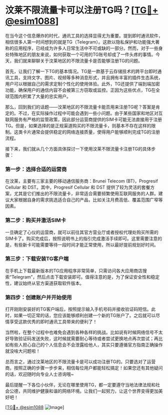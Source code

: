 # 汶莱不限流量卡可以注册TG吗？[[TG💪+ @esim1088](https://t.me/s/esim1088)]

在当今这个信息爆炸的时代，通讯工具的选择显得尤为重要。提到即时通讯软件，相信很多人第一时间想到的就是TG（Telegram）。这款以隐私保护和功能强大著称的应用程序，已经成为许多人日常生活中不可或缺的一部分。然而，对于一些身处特殊地区的朋友来说，如何获取一个可用的TG账号却成了一件头疼的事情。今天，我们就来聊聊关于汶莱地区的不限流量卡是否能够注册TG的问题。

首先，让我们了解一下TG的基本情况。TG是一款基于云存储技术的跨平台即时通讯工具，支持文字、图片、视频等多种消息形式，并且拥有丰富的插件生态系统，用户可以根据自己的需求定制个性化的使用体验。此外，TG还提供了端到端加密功能，确保用户的通信内容不会被第三方窃取或监控。正因为这些优点，TG在全球范围内积累了大量的忠实用户。

那么，回到我们的话题——汶莱地区的不限流量卡能否用来注册TG呢？答案是肯定的。不过，在实际操作过程中可能会遇到一些小问题。由于某些国家和地区对互联网服务有严格的监管政策，因此部分运营商提供的SIM卡可能无法直接用于注册TG。但是，如果选择的是正规渠道购买的不限流量卡，则基本不存在这样的限制。这类卡片通常会提供稳定的网络连接质量，使得用户能够顺利完成TG的注册流程。

接下来，我们就从几个方面具体探讨一下使用汶莱不限流量卡注册TG的具体步骤：

### 第一步：选择合适的运营商

在汶莱，主要有三家主要的移动通信服务商：Brunei Telecom (BT)，Progresif Cellular 和 DST。其中，Progresif Cellular 和 DST 提供了较为灵活的套餐方案，尤其是它们推出的不限流量卡，非常适合需要频繁使用互联网服务的人群。建议大家根据自身的需求挑选适合自己的产品，比如关注月费高低、覆盖范围广窄等因素。

### 第二步：购买并激活SIM卡

一旦确定了心仪的运营商，就可以前往其官方营业厅或者授权代理处购买所需的SIM卡了。购买完成后，按照说明书上的指引完成激活手续即可。这里需要注意的是，有些新卡可能需要等待一段时间才能正常使用，所以最好提前规划好时间。

### 第三步：下载安装TG客户端

在手机上下载最新版本的TG应用程序非常简单，只需访问各大应用商店搜索“Telegram”，然后点击下载安装即可。值得注意的是，为了保证安全性和稳定性，建议始终从官方渠道获取软件版本。

### 第四步：创建账户并开始使用

打开刚刚安装好的TG客户端后，按照提示输入手机号码并接收验证码短信。此时，如果一切正常的话，您应该能够顺利创建一个新的TG账户了。之后就可以尽情享受这款优秀的即时通讯工具带来的便利了！

当然啦，在整个过程中也难免会遇到各种各样的挑战。比如说有时候网络信号不太好导致验证码发送失败，这时候就需要耐心等待或者尝试更换地点再次尝试；再比如有些人担心自己的个人信息会不会泄露给他人，其实只要遵循官方指南正确操作就没啥大问题啦！

总而言之，通过汶莱地区的不限流量卡是可以成功注册TG的。只要选对了运营商，按照正确的步骤一步步来，相信每位用户都能轻松搞定！如果您还有其他疑问的话，欢迎随时向专业人士咨询哦~

最后提醒一下各位小伙伴，无论在哪里使用TG，都一定要遵守当地法律法规和社会公德，共同维护健康和谐的网络环境。让我们一起努力，让这个世界变得更加美好吧！

[[TG💪+ @esim1088](https://t.me/s/esim1088) ![Image](https://i.postimg.cc/4NQfJmqS/Snipaste-2025-05-13-00-14-12.png)]